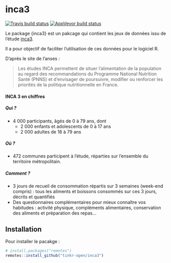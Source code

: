 
<!-- README.md is generated from README.Rmd. Please edit that file -->

# inca3

<!-- badges: start -->

[![Travis build
status](https://travis-ci.org/Cervangirard/inca3.svg?branch=master)](https://travis-ci.org/Cervangirard/inca3)
[![AppVeyor build
status](https://ci.appveyor.com/api/projects/status/github/Cervangirard/inca3?branch=master&svg=true)](https://ci.appveyor.com/project/Cervangirard/inca3)
<!-- badges: end -->

<!-- description: start -->

Le package {inca3} est un pakcage qui contient les jeux de données issu
de l’étude
[inca3](https://www.anses.fr/fr/content/etude-inca-3-pr%C3%A9sentation).

Il a pour objectif de faciliter l’utilisation de ces données pour le
logiciel R.

D’aprés le site de l’anses :

> Les études INCA permettent de situer l’alimentation de la population
> au regard des recommandations du Programme National Nutrition Santé
> (PNNS) et d’envisager de poursuivre, modifier ou renforcer les
> priorités de la politique nutritionnelle en France.

#### INCA 3 en chiffres

##### Qui ?

  - 4 000 participants, âgés de 0 à 79 ans, dont
      - 2 000 enfants et adolescents de 0 à 17 ans
      - 2 000 adultes de 18 à 79 ans

##### Où ?

  - 472 communes participent à l’étude, réparties sur l’ensemble du
    territoire métropolitain.

##### Comment ?

  - 3 jours de recueil de consommation répartis sur 3 semaines (week-end
    compris) : tous les aliments et boissons consommés sur ces 3 jours,
    décrits et quantifiés
  - Des questionnaires complémentaires pour mieux connaître vos
    habitudes : activité physique, compléments alimentaires,
    conservation des aliments et préparation des repas…

<!-- description: end -->

## Installation

<!-- install: start -->

Pour installer le pacakge :

``` r
# install.packages("remotes")
remotes::install_github("tinkr-open/inca3")
```
